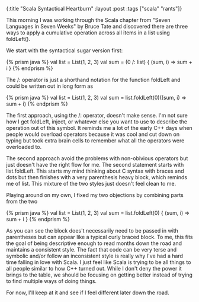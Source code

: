 {:title "Scala Syntactical Heartburn"
 :layout :post
 :tags ["scala" "rants"]}

This morning I was working through the Scala chapter from \"Seven Languages in
Seven Weeks\" by Bruce Tate and discovered there are three ways to apply a cumulative
operation across all items in a list using foldLeft().

We start with the syntactical sugar version first:

{% prism java %}
val list = List(1, 2, 3)
val sum = (0 /: list) { (sum, i) => sum + i }
{% endprism %}

The /: operator is just a shorthand notation for the function foldLeft and could be
written out in long form as

{% prism java %}
val list = List(1, 2, 3)
val sum = list.foldLeft(0)((sum, i) => sum + i)
{% endprism %}

The first approach, using the /: operator, doesn\'t make sense. I\'m not sure how I get
foldLeft, inject, or whatever else you want to use to describe the operation out of this
symbol. It reminds me a lot of the early C++ days when people would overload operators
because it was cool and cut down on typing but took extra brain cells to remember what
all the operators were overloaded to.

The second approach avoid the problems with non-obivious operators but just doesn\'t
have the right flow for me. The second statement starts with list.foldLeft. This
starts my mind thinking about C syntax with braces and dots but then finishes with a
very parenthesis heavy block, which reminds me of list. This mixture of the two styles
just doesn\'t feel clean to me.

Playing around on my own, I fixed my two objections by combining parts from the two

{% prism java %}
val list = List(1, 2, 3)
val sum = list.foldLeft(0) { (sum, i) => sum + i }
{% endprism %}

As you can see the block does\'t necessarily need to be passed in with parentheses but
can appear like a typical curly braced block. To me, this fits the goal of being
descriptive enough to read months down the road and maintains a consistent style. The
fact that code can be very terse and symbolic and/or follow an inconsistent style is
really why I\'ve had a hard time falling in love with Scala. I just feel like Scala is
trying to be all things to all people similar to how C++ turned out. While I don\'t deny
the power it brings to the table, we should be focusing on getting better instead of
trying to find multiple ways of doing things.

For now, I\'ll keep at it and see if I feel different later down the road.

